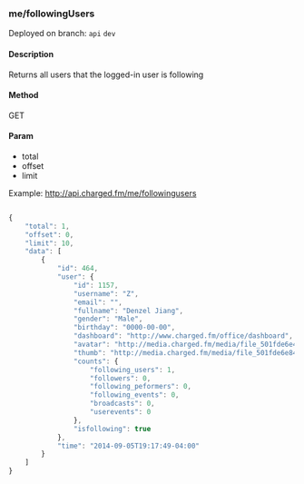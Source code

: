 ### **me/followingUsers**

Deployed on branch: `api` `dev`

#### **Description**

Returns all users that the logged-in user is following

#### **Method**

GET

#### **Param**

- total
- offset
- limit

Example:
http://api.charged.fm/me/followingusers

```javascript

{
    "total": 1,
    "offset": 0,
    "limit": 10,
    "data": [
        {
            "id": 464,
            "user": {
                "id": 1157,
                "username": "Z",
                "email": "",
                "fullname": "Denzel Jiang",
                "gender": "Male",
                "birthday": "0000-00-00",
                "dashboard": "http://www.charged.fm/office/dashboard",
                "avatar": "http://media.charged.fm/media/file_501fde6e4e7c2.jpg",
                "thumb": "http://media.charged.fm/media/file_501fde6e84eda.jpg",
                "counts": {
                    "following_users": 1,
                    "followers": 0,
                    "following_peformers": 0,
                    "following_events": 0,
                    "broadcasts": 0,
                    "userevents": 0
                },
                "isfollowing": true
            },
            "time": "2014-09-05T19:17:49-04:00"
        }
    ]
}
```
